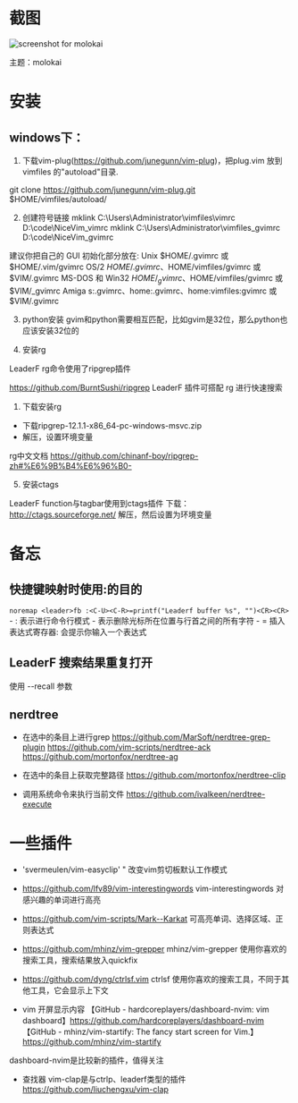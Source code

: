 # 截图

![screenshot for molokai](http://qiniu.wangjinle.com/20171030101917.png)

主题：molokai

# 安装

## windows下：
1. 下载vim-plug(https://github.com/junegunn/vim-plug)，把plug.vim 放到 vimfiles 的"autoload"目录.

git clone https://github.com/junegunn/vim-plug.git $HOME/vimfiles/autoload/

2. 创建符号链接 
mklink C:\Users\Administrator\vimfiles\vimrc D:\code\NiceVim\_vimrc
mklink C:\Users\Administrator\vimfiles\_gvimrc D:\code\NiceVim\_gvimrc

建议你把自己的 GUI 初始化部分放在:
	Unix		    $HOME/.gvimrc 或 $HOME/.vim/gvimrc
	OS/2		    $HOME/.gvimrc、$HOME/vimfiles/gvimrc 或
			    $VIM/.gvimrc
	MS-DOS 和 Win32     $HOME/_gvimrc、$HOME/vimfiles/gvimrc 或
			    $VIM/_gvimrc
	Amiga		    s:.gvimrc、home:.gvimrc、home:vimfiles:gvimrc 或
			    $VIM/.gvimrc

3. python安装
gvim和python需要相互匹配，比如gvim是32位，那么python也应该安装32位的

4. 安装rg

LeaderF rg命令使用了ripgrep插件

https://github.com/BurntSushi/ripgrep
LeaderF 插件可搭配 rg 进行快速搜索
1. 下载安装rg
  - 下载ripgrep-12.1.1-x86_64-pc-windows-msvc.zip
  - 解压，设置环境变量

rg中文文档 https://github.com/chinanf-boy/ripgrep-zh#%E6%9B%B4%E6%96%B0-

5. 安装ctags

LeaderF function与tagbar使用到ctags插件
下载：http://ctags.sourceforge.net/
解压，然后设置为环境变量

# 备忘

## 快捷键映射时使用:<C-U><C-R>的目的
`noremap <leader>fb :<C-U><C-R>=printf("Leaderf buffer %s", "")<CR><CR>`
    - : 表示进行命令行模式
    - <C-U> 表示删除光标所在位置与行首之间的所有字符
    - <C-R>= 插入表达式寄存器: 会提示你输入一个表达式



## LeaderF 搜索结果重复打开

使用 --recall 参数

## nerdtree

* 在选中的条目上进行grep 
https://github.com/MarSoft/nerdtree-grep-plugin
https://github.com/vim-scripts/nerdtree-ack
https://github.com/mortonfox/nerdtree-ag

* 在选中的条目上获取完整路径
https://github.com/mortonfox/nerdtree-clip

* 调用系统命令来执行当前文件
https://github.com/ivalkeen/nerdtree-execute

# 一些插件

* 'svermeulen/vim-easyclip'    " 改变vim剪切板默认工作模式

* https://github.com/lfv89/vim-interestingwords  vim-interestingwords 对感兴趣的单词进行高亮
* https://github.com/vim-scripts/Mark--Karkat 可高亮单词、选择区域、正则表达式

*  https://github.com/mhinz/vim-grepper mhinz/vim-grepper 使用你喜欢的搜索工具，搜索结果放入quickfix  

* https://github.com/dyng/ctrlsf.vim ctrlsf 使用你喜欢的搜索工具，不同于其他工具，它会显示上下文

* vim 开屏显示内容
【GitHub - hardcoreplayers/dashboard-nvim: vim dashboard】https://github.com/hardcoreplayers/dashboard-nvim
【GitHub - mhinz/vim-startify: The fancy start screen for Vim.】https://github.com/mhinz/vim-startify

dashboard-nvim是比较新的插件，值得关注

* 查找器
vim-clap是与ctrlp、leaderf类型的插件
https://github.com/liuchengxu/vim-clap

